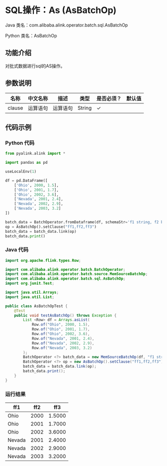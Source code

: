 # SQL操作：As (AsBatchOp)
Java 类名：com.alibaba.alink.operator.batch.sql.AsBatchOp

Python 类名：AsBatchOp


## 功能介绍
对批式数据进行sql的AS操作。

## 参数说明

| 名称 | 中文名称 | 描述 | 类型 | 是否必须？ | 默认值 |
| --- | --- | --- | --- | --- | --- |
| clause | 运算语句 | 运算语句 | String | ✓ |  |



## 代码示例
### Python 代码
```python
from pyalink.alink import *

import pandas as pd

useLocalEnv(1)

df = pd.DataFrame([
    ['Ohio', 2000, 1.5],
    ['Ohio', 2001, 1.7],
    ['Ohio', 2002, 3.6],
    ['Nevada', 2001, 2.4],
    ['Nevada', 2002, 2.9],
    ['Nevada', 2003, 3.2]
])

batch_data = BatchOperator.fromDataframe(df, schemaStr='f1 string, f2 bigint, f3 double')
op = AsBatchOp().setClause("ff1,ff2,ff3")
batch_data = batch_data.link(op)
batch_data.print()
```

### Java 代码
```java
import org.apache.flink.types.Row;

import com.alibaba.alink.operator.batch.BatchOperator;
import com.alibaba.alink.operator.batch.source.MemSourceBatchOp;
import com.alibaba.alink.operator.batch.sql.AsBatchOp;
import org.junit.Test;

import java.util.Arrays;
import java.util.List;

public class AsBatchOpTest {
	@Test
	public void testAsBatchOp() throws Exception {
		List <Row> df = Arrays.asList(
			Row.of("Ohio", 2000, 1.5),
			Row.of("Ohio", 2001, 1.7),
			Row.of("Ohio", 2002, 3.6),
			Row.of("Nevada", 2001, 2.4),
			Row.of("Nevada", 2002, 2.9),
			Row.of("Nevada", 2003, 3.2)
		);
		BatchOperator <?> batch_data = new MemSourceBatchOp(df, "f1 string, f2 int, f3 double");
		BatchOperator <?> op = new AsBatchOp().setClause("ff1,ff2,ff3");
		batch_data = batch_data.link(op);
		batch_data.print();
	}
}
```

### 运行结果
ff1|ff2|ff3
---|---|---
Ohio|2000|1.5000
Ohio|2001|1.7000
Ohio|2002|3.6000
Nevada|2001|2.4000
Nevada|2002|2.9000
Nevada|2003|3.2000
